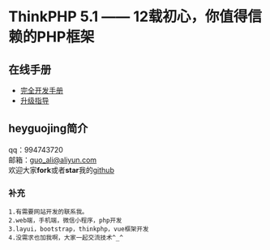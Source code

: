ThinkPHP 5.1 —— 12载初心，你值得信赖的PHP框架
===============
## 在线手册
+ [完全开发手册](https://www.kancloud.cn/manual/thinkphp5_1/content)
+ [升级指导](https://www.kancloud.cn/manual/thinkphp5_1/354155) 

## heyguojing简介
> 
qq：994743720  
邮箱：guo_ali@aliyun.com  
欢迎大家**fork**或者**star**我的[github](https://github.com/heyguojing "github")

### 补充
```
1.有需要网站开发的联系我。  
2.web端，手机端，微信小程序，php开发
3.layui，bootstrap，thinkphp，vue框架开发  
4.没需求也加我啊，大家一起交流技术^_^
